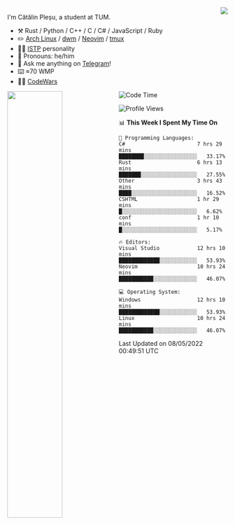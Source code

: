 <!--![](https://github.com/Catalinhimself/Catalinhimself/blob/main/Sakura_Nene_CPP.jpg)-->

<a href="https://github.com/RaoHai/RaoHai/actions">
<img align="right" src="https://github-readme-stats.vercel.app/api/wakatime?username=catalinhimself&theme=calm&layout=compact&langs_count=20" />
</a>
 
I'm Cătălin Pleșu, a student at TUM.

-   :hammer_and_pick: Rust / Python / C++ / C / C# / JavaScript / Ruby 
-   :pencil2: [Arch Linux](https://wiki.archlinux.org/title/Arch_Linux) / [dwm](https://dwm.suckless.org/) / [Neovim](https://neovim.io/) / [tmux](https://github.com/tmux/tmux/wiki)
-   :man_scientist: [ISTP](https://www.16personalities.com/istp-personality) personality
-   :man: Pronouns: he/him
-   :thought_balloon: Ask me anything on [Telegram](https://t.me/catalinplesu)!
-   ⌨️ ≈70 WMP
-   👨‍💻 [CodeWars](https://www.codewars.com/users/Catalinhimself)

[<img align="left" width="50%" src="https://github-readme-stats-ouuan.vercel.app/api?username=catalinplesu&theme=calm&show_icons=true">](https://metrics.lecoq.io/catalinplesu#gh-dark-mode-only)
 
<!--START_SECTION:waka-->
![Code Time](http://img.shields.io/badge/Code%20Time-0-blue)

![Profile Views](http://img.shields.io/badge/Profile%20Views-31-blue)

📊 **This Week I Spent My Time On** 

```text
💬 Programming Languages: 
C#                       7 hrs 29 mins       ████████░░░░░░░░░░░░░░░░░   33.17% 
Rust                     6 hrs 13 mins       ███████░░░░░░░░░░░░░░░░░░   27.55% 
Other                    3 hrs 43 mins       ████░░░░░░░░░░░░░░░░░░░░░   16.52% 
CSHTML                   1 hr 29 mins        █░░░░░░░░░░░░░░░░░░░░░░░░   6.62% 
conf                     1 hr 10 mins        █░░░░░░░░░░░░░░░░░░░░░░░░   5.17%

🔥 Editors: 
Visual Studio            12 hrs 10 mins      █████████████░░░░░░░░░░░░   53.93% 
Neovim                   10 hrs 24 mins      ███████████░░░░░░░░░░░░░░   46.07%

💻 Operating System: 
Windows                  12 hrs 10 mins      █████████████░░░░░░░░░░░░   53.93% 
Linux                    10 hrs 24 mins      ███████████░░░░░░░░░░░░░░   46.07%

```


 Last Updated on 08/05/2022 00:49:51 UTC
<!--END_SECTION:waka-->
